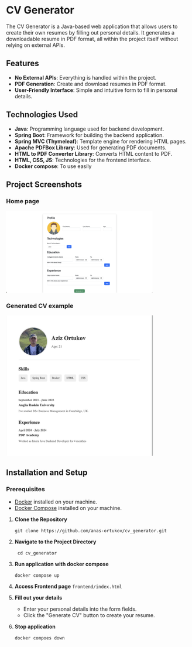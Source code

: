 # CV Generator

The CV Generator is a Java-based web application that allows users to create their own resumes by filling out personal details. It generates a downloadable resume in PDF format, all within the project itself without relying on external APIs.

## Features

- **No External APIs**: Everything is handled within the project.
- **PDF Generation**: Create and download resumes in PDF format.
- **User-Friendly Interface**: Simple and intuitive form to fill in personal details.

## Technologies Used

- **Java**: Programming language used for backend development.
- **Spring Boot**: Framework for building the backend application.
- **Spring MVC (Thymeleaf)**: Template engine for rendering HTML pages.
- **Apache PDFBox Library**: Used for generating PDF documents.
- **HTML to PDF Converter Library**: Converts HTML content to PDF.
- **HTML, CSS, JS**: Technologies for the frontend interface.
- **Docker compose**: To use easily

## Project Screenshots

### Home page
<img src="/src/main/resources/screenshots/homepage.png" style="width:400px;">

### Generated CV example
<img src="/src/main/resources/screenshots/generated_cv.png" style="width:400px;">

## Installation and Setup

### Prerequisites

- [Docker](https://www.docker.com/get-started) installed on your machine.
- [Docker Compose](https://docs.docker.com/compose/install/) installed on your machine.


1. **Clone the Repository**

   ```
   git clone https://github.com/anas-ortukov/cv_generator.git
   ```
2. **Navigate to the Project Directory**
   ```
    cd cv_generator
   ```

3. **Run application with docker compose**
   ```
   docker compose up
   ```

4. **Access Frontend page**
   ```frontend/index.html```

5. **Fill out your details**
   - Enter your personal details into the form fields.
   - Click the "Generate CV" button to create your resume.

6. **Stop application**
   ```
   docker compoes down
   ```
  


